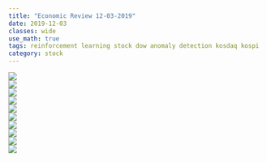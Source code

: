 ```yaml
---
title: "Economic Review 12-03-2019"
date: 2019-12-03
classes: wide
use_math: true
tags: reinforcement learning stock dow anomaly detection kosdaq kospi
category: stock
---
```



![](../../pictures/stock_analysis/20191203_ko_tech.png)  
![](../../pictures/stock_analysis/20191203_ko_ano.png)  
![](../../pictures/stock_analysis/20191203_ko_anotech_index.png)  
![](../../pictures/stock_analysis/20191203_ko_bayesprice_index.png)  
![](../../pictures/stock_analysis/20191203_ko_total_index.png)  
![](../../pictures/stock_analysis/20191203_ko_dji_tech.png)  
![](../../pictures/stock_analysis/20191203_ko_dji_ano.png)  
![](../../pictures/stock_analysis/20191203_ko_dji_anotech_index.png)  
![](../../pictures/stock_analysis/20191203_ko_dji_bayesprice_index.png)  
![](../../pictures/stock_analysis/20191203_ko_dji_total_index.png)  
